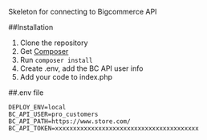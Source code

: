 Skeleton for connecting to Bigcommerce API

##Installation
1. Clone the repository
2. Get [Composer](https://getcomposer.org/)
3. Run `composer install`
4. Create .env, add the BC API user info
5. Add your code to index.php

##.env file
```
DEPLOY_ENV=local
BC_API_USER=pro_customers
BC_API_PATH=https://www.store.com/
BC_API_TOKEN=xxxxxxxxxxxxxxxxxxxxxxxxxxxxxxxxxxxxxxxx
```